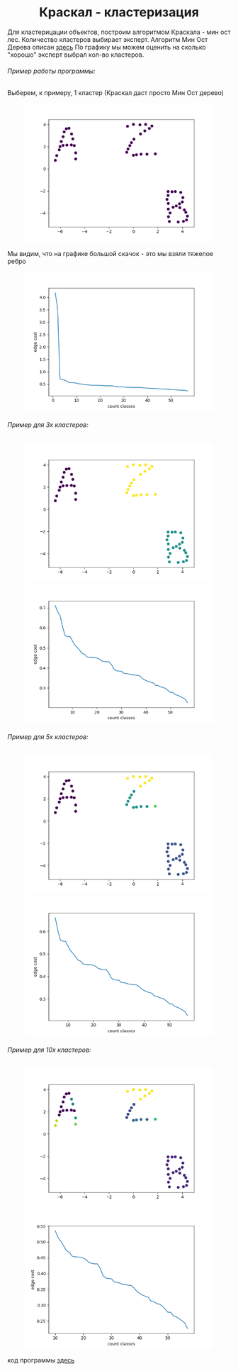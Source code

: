 # <center> Краскал - кластеризация </center>

Для кластерицации объектов, построим алгоритмом Краскала - мин ост лес. Количество кластеров выбирает эксперт.
Алгоритм Мин Ост Дерева описан [здесь]( http://e-maxx.ru/algo/mst_kruskal)
По графику мы можем оценить на сколько "хорошо" эксперт выбрал кол-во кластеров. 

###### Пример работы программы:

Выберем, к примеру, 1 кластер (Краскал даст просто Мин Ост дерево)
<figure>
  <img src="https://raw.githubusercontent.com/okiochan/Kruskal/master/11.png" alt="uniform"/>
</figure>

Мы видим, что на графике большой скачок - это мы взяли тяжелое ребро
<figure>
  <img src="https://raw.githubusercontent.com/okiochan/Kruskal/master/1.png" alt="uniform"/>
</figure>

###### Пример для 3х кластеров:
<figure>
  <img src="https://raw.githubusercontent.com/okiochan/Kruskal/master/31.png" alt="uniform"/>
  <img src="https://raw.githubusercontent.com/okiochan/Kruskal/master/3.png" alt="uniform"/>
</figure>

###### Пример для 5х кластеров:
<figure>
  <img src="https://raw.githubusercontent.com/okiochan/Kruskal/master/51.png" alt="uniform"/>
  <img src="https://raw.githubusercontent.com/okiochan/Kruskal/master/5.png" alt="uniform"/>
</figure>

###### Пример для 10х кластеров:
<figure>
  <img src="https://raw.githubusercontent.com/okiochan/Kruskal/master/101.png" alt="uniform"/>
  <img src="https://raw.githubusercontent.com/okiochan/Kruskal/master/10.png" alt="uniform"/>
</figure>


код программы [здесь]( https://github.com/okiochan/Kruskal/blob/master/kruskal.py)
